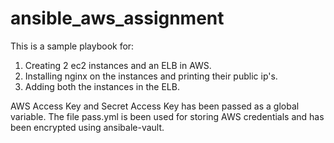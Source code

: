 # ansible_aws_assignment
This is a sample playbook for:
1. Creating 2 ec2 instances and an ELB in AWS.
2. Installing nginx on the instances and printing their public ip's.
3. Adding both the instances in the ELB.

AWS Access Key and Secret Access Key has been passed as a global variable.
The file pass.yml is been used for storing AWS credentials and has been encrypted using ansibale-vault.
